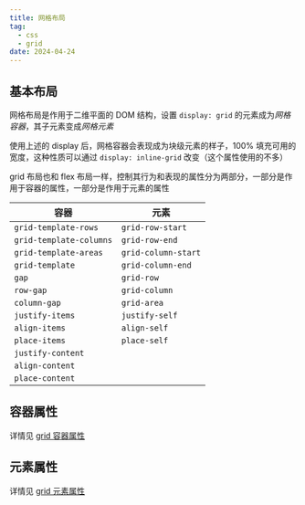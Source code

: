 ```yaml
---
title: 网格布局
tag:
  - css
  - grid
date: 2024-04-24
---
```


## 基本布局

网格布局是作用于二维平面的 DOM 结构，设置 `display: grid` 的元素成为*网格容器*，其子元素变成*网格元素*

使用上述的 display 后，网格容器会表现成为块级元素的样子，100% 填充可用的宽度，这种性质可以通过 `display: inline-grid` 改变（这个属性使用的不多）

grid 布局也和 flex 布局一样，控制其行为和表现的属性分为两部分，一部分是作用于容器的属性，一部分是作用于元素的属性

| 容器                      | 元素                  |
| ----------------------- | ------------------- |
| `grid-template-rows`    | `grid-row-start`    |
| `grid-template-columns` | `grid-row-end`      |
| `grid-template-areas`   | `grid-column-start` |
| `grid-template`         | `grid-column-end`   |
| `gap`                   | `grid-row`          |
| `row-gap`               | `grid-column`       |
| `column-gap`            | `grid-area`         |
| `justify-items`         | `justify-self`      |
| `align-items`           | `align-self`        |
| `place-items`           | `place-self`        |
| `justify-content`       |                     |
| `align-content`         |                     |
| `place-content`         |                     |

## 容器属性

详情见 [grid 容器属性](./grid_container.md)

## 元素属性

详情见 [grid 元素属性](./grid_elements.md)

